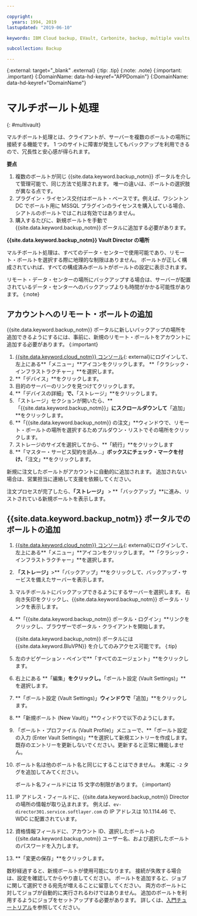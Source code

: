 ```yaml
---

copyright:
  years: 1994, 2019
lastupdated: "2019-06-10"

keywords: IBM Cloud backup, EVault, Carbonite, backup, multiple vaults, mulitple locations, disaster recovery

subcollection: Backup

---
```

{:external: target="_blank" .external}
{:tip: .tip}
{:note: .note}
{:important: .important}
{:DomainName: data-hd-keyref="APPDomain"}
{:DomainName: data-hd-keyref="DomainName"}

# マルチボールト処理
{: #multivault}

マルチボールト処理とは、クライアントが、サーバーを複数のボールトの場所に接続する機能です。 1 つのサイトに障害が発生してもバックアップを利用できるので、冗長性と安心感が得られます。

**要点**

1. 複数のボールトが同じ {{site.data.keyword.backup_notm}} ポータルを介して管理可能で、同じ方法で処理されます。 唯一の違いは、ボールトの選択肢が異なる点です。
2. プラグイン・ライセンス交付はボールト・ベースです。例えば、ワシントン DC でボールト用に MSSQL プラグインのライセンスを購入している場合、シアトルのボールトではこれは有効ではありません。
3. 購入するたびに、新規ボールトを手動で {{site.data.keyword.backup_notm}} ポータルに追加する必要があります。



**{{site.data.keyword.backup_notm}} Vault Director の場所**

マルチボールト処理は、すべてのデータ・センターで使用可能であり、リモート・ボールトを選択する際に地理的な制限はありません。 ボールトが正しく構成されていれば、すべての構成済みボールトがボールトの設定に表示されます。

リモート・データ・センターの場所にバックアップする場合は、サーバーが配置されているデータ・センターへのバックアップよりも時間がかかる可能性があります。
{:note}

## アカウントへのリモート・ボールトの追加

{{site.data.keyword.backup_notm}} ポータルに新しいバックアップの場所を追加できるようにするには、事前に、新規のリモート・ボールトをアカウントに追加する必要があります。
{:important}

1. [{{site.data.keyword.cloud_notm}} コンソール](https://{DomainName}){: external}にログインして、左上にある**「メニュー」**アイコンをクリックします。 **「クラシック・インフラストラクチャー」**を選択します。
2. **「デバイス」**をクリックします。
3. 目的のサーバーのリンクを見つけてクリックします。
4. **「デバイスの詳細」**で、**「ストレージ」**をクリックします。
5. 「ストレージ」セクションが開いたら、**「{{site.data.keyword.backup_notm}}」**にスクロールダウンして**「追加」**をクリックします。
6. **「{{site.data.keyword.backup_notm}} の注文」**ウィンドウで、リモート・ボールトの場所を選択するためプルダウン・リストでその場所をクリックします。
7. ストレージのサイズを選択してから、**「続行」**をクリックします
8. **「マスター・サービス契約を読み...」**ボックスにチェック・マークを付け、**「注文」**をクリックします。

新規に注文したボールトがアカウントに自動的に追加されます。 追加されない場合は、営業担当に連絡して支援を依頼してください。

注文プロセスが完了したら、**「ストレージ」** > **「バックアップ」**に進み、リストされている新規ボールトを表示します。

## {{site.data.keyword.backup_notm}} ポータルでのボールトの追加

1. [{{site.data.keyword.cloud_notm}} コンソール](https://{DomainName}){: external}にログインして、左上にある**「メニュー」**アイコンをクリックします。 **「クラシック・インフラストラクチャー」**を選択します。
2. **「ストレージ」**>**「バックアップ」**をクリックして、バックアップ・サービスを備えたサーバーを表示します。
3. マルチボールトにバックアップできるようにするサーバーを選択します。 右向き矢印をクリックし、{{site.data.keyword.backup_notm}} ポータル・リンクを表示します。
4. **「{{site.data.keyword.backup_notm}} ポータル・ログイン」**リンクをクリックし、ブラウザーでポータル・クライアントを開始します。

   {{site.data.keyword.backup_notm}} ポータルには {{site.data.keyword.BluVPN}} を介してのみアクセス可能です。
   {:tip}
5. 左のナビゲーション・ペインで**「すべてのエージェント」**をクリックします。
6. 右上にある **「編集」**をクリックし。**「ボールト設定 (Vault Settings)」**を選択します。
7. **「ボールト設定 (Vault Settings)」**ウィンドウで**「追加」**をクリックします。
8. **「新規ボールト (New Vault)」**ウィンドウで以下のようにします。
  1. 「ボールト・プロファイル (Vault Profile)」メニューで、**「ボールト設定の入力 (Enter Vault Settings)」**を選択して新規エントリーを作成します。 既存のエントリーを更新しないでください。更新すると正常に機能しません。
  2. ボールト名は他のボールト名と同じにすることはできません。 末尾に `-2` タグを追加してみてください。 <br/>

     ボールト名フィールドには 15 文字の制限があります。
     {:important}
  3. IP アドレス・フィールドに、{{site.data.keyword.backup_notm}} Director の場所の情報が取り込まれます。 例えば、`ev-director301.service.softlayer.com` の IP アドレスは 10.1.114.46 で、WDC に配置されています。
  4. 資格情報フィールドに、アカウント ID、選択したボールトの {{site.data.keyword.backup_notm}} ユーザー名、および選択したボールトのパスワードを入力します。
  5. **「変更の保存」**をクリックします。

数秒経過すると、新規ボールトが使用可能になります。 接続が失敗する場合は、設定を確認してからやり直してください。 ボールトを追加すると、ジョブに関して選択できる宛先が増えることに留意してください。 両方のボールトに対してジョブが自動的に実行されるわけではありません。 追加のボールトを利用するようにジョブをセットアップする必要があります。 詳しくは、[入門チュートリアル](/docs/infrastructure/Backup?topic=Backup-getting-started#getting-started)を参照してください。
